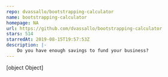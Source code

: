 ```yaml
---
repo: dvassallo/bootstrapping-calculator
name: bootstrapping-calculator
homepage: NA
url: https://github.com/dvassallo/bootstrapping-calculator
stars: 514
starredAt: 2019-08-15T19:57:53Z
description: |-
    Do you have enough savings to fund your business?
---
```


[object Object]

